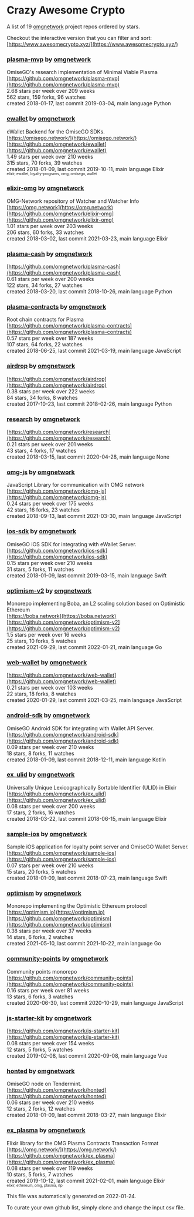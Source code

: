 # Crazy Awesome Crypto
A list of 19 [omgnetwork](https://github.com/omgnetwork) project repos ordered by stars.  

Checkout the interactive version that you can filter and sort: 
[https://www.awesomecrypto.xyz/](https://www.awesomecrypto.xyz/)  


### [plasma-mvp](https://github.com/omgnetwork/plasma-mvp) by [omgnetwork](https://github.com/omgnetwork)  
OmiseGO's research implementation of Minimal Viable Plasma  
[https://github.com/omgnetwork/plasma-mvp](https://github.com/omgnetwork/plasma-mvp)  
2.68 stars per week over 209 weeks  
562 stars, 159 forks, 96 watches  
created 2018-01-17, last commit 2019-03-04, main language Python  


### [ewallet](https://github.com/omgnetwork/ewallet) by [omgnetwork](https://github.com/omgnetwork)  
eWallet Backend for the OmiseGO SDKs.  
[https://omisego.network/](https://omisego.network/)  
[https://github.com/omgnetwork/ewallet](https://github.com/omgnetwork/ewallet)  
1.49 stars per week over 210 weeks  
315 stars, 70 forks, 39 watches  
created 2018-01-09, last commit 2019-10-11, main language Elixir  
<sub><sup>elixir, ewallet, loyalty-programs, omg, omisego, wallet</sup></sub>


### [elixir-omg](https://github.com/omgnetwork/elixir-omg) by [omgnetwork](https://github.com/omgnetwork)  
OMG-Network repository of Watcher and Watcher Info  
[https://omg.network](https://omg.network)  
[https://github.com/omgnetwork/elixir-omg](https://github.com/omgnetwork/elixir-omg)  
1.01 stars per week over 203 weeks  
206 stars, 60 forks, 33 watches  
created 2018-03-02, last commit 2021-03-23, main language Elixir  


### [plasma-cash](https://github.com/omgnetwork/plasma-cash) by [omgnetwork](https://github.com/omgnetwork)  
  
[https://github.com/omgnetwork/plasma-cash](https://github.com/omgnetwork/plasma-cash)  
0.61 stars per week over 200 weeks  
122 stars, 34 forks, 27 watches  
created 2018-03-20, last commit 2018-10-26, main language Python  


### [plasma-contracts](https://github.com/omgnetwork/plasma-contracts) by [omgnetwork](https://github.com/omgnetwork)  
Root chain contracts for Plasma  
[https://github.com/omgnetwork/plasma-contracts](https://github.com/omgnetwork/plasma-contracts)  
0.57 stars per week over 187 weeks  
107 stars, 64 forks, 22 watches  
created 2018-06-25, last commit 2021-03-19, main language JavaScript  


### [airdrop](https://github.com/omgnetwork/airdrop) by [omgnetwork](https://github.com/omgnetwork)  
  
[https://github.com/omgnetwork/airdrop](https://github.com/omgnetwork/airdrop)  
0.38 stars per week over 222 weeks  
84 stars, 34 forks, 8 watches  
created 2017-10-23, last commit 2018-02-26, main language Python  


### [research](https://github.com/omgnetwork/research) by [omgnetwork](https://github.com/omgnetwork)  
  
[https://github.com/omgnetwork/research](https://github.com/omgnetwork/research)  
0.21 stars per week over 201 weeks  
43 stars, 4 forks, 17 watches  
created 2018-03-15, last commit 2020-04-28, main language None  


### [omg-js](https://github.com/omgnetwork/omg-js) by [omgnetwork](https://github.com/omgnetwork)  
JavaScript Library for communication with OMG network  
[https://github.com/omgnetwork/omg-js](https://github.com/omgnetwork/omg-js)  
0.24 stars per week over 175 weeks  
42 stars, 16 forks, 23 watches  
created 2018-09-13, last commit 2021-03-30, main language JavaScript  


### [ios-sdk](https://github.com/omgnetwork/ios-sdk) by [omgnetwork](https://github.com/omgnetwork)  
OmiseGO iOS SDK for integrating with eWallet Server.  
[https://github.com/omgnetwork/ios-sdk](https://github.com/omgnetwork/ios-sdk)  
0.15 stars per week over 210 weeks  
31 stars, 5 forks, 11 watches  
created 2018-01-09, last commit 2019-03-15, main language Swift  


### [optimism-v2](https://github.com/omgnetwork/optimism-v2) by [omgnetwork](https://github.com/omgnetwork)  
Monorepo implementing Boba, an L2 scaling solution based on Optimistic Ethereum  
[https://boba.network](https://boba.network)  
[https://github.com/omgnetwork/optimism-v2](https://github.com/omgnetwork/optimism-v2)  
1.5 stars per week over 16 weeks  
25 stars, 10 forks, 5 watches  
created 2021-09-29, last commit 2022-01-21, main language Go  


### [web-wallet](https://github.com/omgnetwork/web-wallet) by [omgnetwork](https://github.com/omgnetwork)  
  
[https://github.com/omgnetwork/web-wallet](https://github.com/omgnetwork/web-wallet)  
0.21 stars per week over 103 weeks  
22 stars, 18 forks, 8 watches  
created 2020-01-29, last commit 2021-03-25, main language JavaScript  


### [android-sdk](https://github.com/omgnetwork/android-sdk) by [omgnetwork](https://github.com/omgnetwork)  
OmiseGO Android SDK for integrating with Wallet API Server.  
[https://github.com/omgnetwork/android-sdk](https://github.com/omgnetwork/android-sdk)  
0.09 stars per week over 210 weeks  
18 stars, 8 forks, 11 watches  
created 2018-01-09, last commit 2018-12-11, main language Kotlin  


### [ex_ulid](https://github.com/omgnetwork/ex_ulid) by [omgnetwork](https://github.com/omgnetwork)  
Universally Unique Lexicographically Sortable Identifier (ULID) in Elixir  
[https://github.com/omgnetwork/ex_ulid](https://github.com/omgnetwork/ex_ulid)  
0.08 stars per week over 200 weeks  
17 stars, 2 forks, 16 watches  
created 2018-03-22, last commit 2018-06-15, main language Elixir  


### [sample-ios](https://github.com/omgnetwork/sample-ios) by [omgnetwork](https://github.com/omgnetwork)  
Sample iOS application for loyalty point server and OmiseGO Wallet Server.  
[https://github.com/omgnetwork/sample-ios](https://github.com/omgnetwork/sample-ios)  
0.07 stars per week over 210 weeks  
15 stars, 20 forks, 5 watches  
created 2018-01-09, last commit 2018-07-23, main language Swift  


### [optimism](https://github.com/omgnetwork/optimism) by [omgnetwork](https://github.com/omgnetwork)  
Monorepo implementing the Optimistic Ethereum protocol  
[https://optimism.io](https://optimism.io)  
[https://github.com/omgnetwork/optimism](https://github.com/omgnetwork/optimism)  
0.38 stars per week over 37 weeks  
14 stars, 6 forks, 2 watches  
created 2021-05-10, last commit 2021-10-22, main language Go  


### [community-points](https://github.com/omgnetwork/community-points) by [omgnetwork](https://github.com/omgnetwork)  
Community points monorepo  
[https://github.com/omgnetwork/community-points](https://github.com/omgnetwork/community-points)  
0.16 stars per week over 81 weeks  
13 stars, 6 forks, 3 watches  
created 2020-06-30, last commit 2020-10-29, main language JavaScript  


### [js-starter-kit](https://github.com/omgnetwork/js-starter-kit) by [omgnetwork](https://github.com/omgnetwork)  
  
[https://github.com/omgnetwork/js-starter-kit](https://github.com/omgnetwork/js-starter-kit)  
0.08 stars per week over 154 weeks  
12 stars, 5 forks, 5 watches  
created 2019-02-08, last commit 2020-09-08, main language Vue  


### [honted](https://github.com/omgnetwork/honted) by [omgnetwork](https://github.com/omgnetwork)  
OmiseGO node on Tendermint.  
[https://github.com/omgnetwork/honted](https://github.com/omgnetwork/honted)  
0.06 stars per week over 210 weeks  
12 stars, 2 forks, 12 watches  
created 2018-01-09, last commit 2018-03-27, main language Elixir  


### [ex_plasma](https://github.com/omgnetwork/ex_plasma) by [omgnetwork](https://github.com/omgnetwork)  
Elixir library for the OMG Plasma Contracts Transaction Format  
[https://omg.network/](https://omg.network/)  
[https://github.com/omgnetwork/ex_plasma](https://github.com/omgnetwork/ex_plasma)  
0.08 stars per week over 119 weeks  
10 stars, 5 forks, 7 watches  
created 2019-10-12, last commit 2021-02-01, main language Elixir  
<sub><sup>elixir, ethereum, omg, plasma, rlp</sup></sub>


This file was automatically generated on 2022-01-24.  

To curate your own github list, simply clone and change the input csv file.  